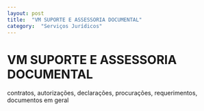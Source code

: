 ```yaml
---
layout: post
title:  "VM SUPORTE E ASSESSORIA DOCUMENTAL"
category:  "Serviços Jurídicos"
---
```


# VM SUPORTE E ASSESSORIA DOCUMENTAL

contratos, autorizações, declarações, procurações, requerimentos, documentos em geral
